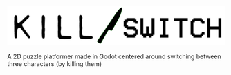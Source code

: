 ![Kill/Switch logo](https://github.com/RadikAlice/Kill-Switch/raw/main/gfx/Logo.svg "Kill/Switch logo, text separated by a knife as a slash")

A 2D puzzle platformer made in Godot centered around switching between three characters (by killing them)
